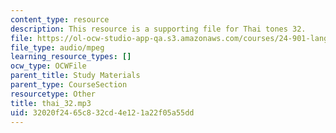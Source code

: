 ```yaml
---
content_type: resource
description: This resource is a supporting file for Thai tones 32.
file: https://ol-ocw-studio-app-qa.s3.amazonaws.com/courses/24-901-language-and-its-structure-i-phonology-fall-2010/32020f2465c832cd4e121a22f05a55dd_thai_32.mp3
file_type: audio/mpeg
learning_resource_types: []
ocw_type: OCWFile
parent_title: Study Materials
parent_type: CourseSection
resourcetype: Other
title: thai_32.mp3
uid: 32020f24-65c8-32cd-4e12-1a22f05a55dd
---
```

